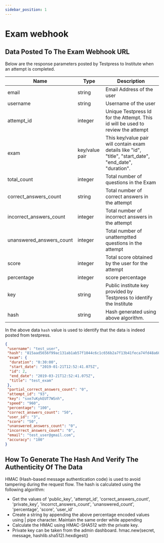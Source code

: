 ```yaml
---
sidebar_position: 1
---
```


# Exam webhook

## Data Posted To The Exam Webhook URL

Below are the response parameters posted by Testpress to Institute when an attempt is completed.

| Name                     | Type           | Description                                                                                             |
| ------------------------ | -------------- | ------------------------------------------------------------------------------------------------------- |
| email                    | string         | Email Address of the user                                                                               |
| username                 | string         | Username of the user                                                                              |    
| attempt_id               | integer        | Unique Testpress Id for the Attempt. This id will be used to review the attempt                         |
| exam                     | key/value pair | This key/value pair will contain exam details like "id", "title", "start_date", "end_date", "duration". |
| total_count              | integer        | Total number of questions in the Exam                                                                   |
| correct_answers_count    | string         | Total number of correct answers in the attempt                                                          |
| incorrect_answers_count  | integer        | Total number of incorrect answers in the attempt                                                        |
| unanswered_answers_count | integer        | Total number of unattemptted questions in the attempt                                                   |
| score                    | integer        | Total score obtained by the user for the attempt                                                        |
| percentage               | integer        | score percentage                                                                                        |
| key                      | string         | Public institute key provided by Testpress to identify the Institute                                    |
| hash                     | string         | Hash generated using above algorithm.                                                                   |

In the above data `hash` value is used to identify that the data is indeed posted from testpress.


```json
{
 "username": "test_user",
 "hash": "815aad5656f99ac131ab1ab57f1044c6c1c656b2a7f13b41feca74fd48a603f94a7024d6835204e463fbd79f6a4",
 "exam": {
  "duration": "0:30:00",
  "start_date": "2019-01-21T12:52:41.075Z",
  "id": 2,
  "end_date": "2019-03-21T12:52:41.075Z",
  "title": "test_exam"
 },
 "partial_correct_answers_count": "0",
 "attempt_id": "93",
 "key": "sxe7uKykEUT7WSnh",
 "speed": "960",
 "percentage": "100",
 "correct_answers_count": "50",
 "user_id": "3",
 "score": "50",
 "unanswered_answers_count": "0",
 "incorrect_answers_count": "0",
 "email": "test_user@gmail.com",
 "accuracy": "100"
}
```

## How To Generate The Hash And Verify The Authenticity Of The Data
HMAC (Hash-based message authentication code) is used to avoid tampering during the request flow.
The hash is calculated using the following algorithm:
* Get the values of 'public_key', 'attempt_id', 'correct_answers_count', 'private_key', 'incorrct_answers_count', 'unanswered_count', 'percentage', 'score', 'user_id'
* Create a string by appending the above percentage encoded values using | pipe character. Maintain the same order while appending
* Calculate the HMAC using HMAC-SHA512 with the private key.
* Private key can be taken from the admin dashboard.
hmac.new(secret, message, hashlib.sha512).hexdigest()